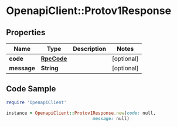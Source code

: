 # OpenapiClient::Protov1Response

## Properties

Name | Type | Description | Notes
------------ | ------------- | ------------- | -------------
**code** | [**RpcCode**](RpcCode.md) |  | [optional] 
**message** | **String** |  | [optional] 

## Code Sample

```ruby
require 'OpenapiClient'

instance = OpenapiClient::Protov1Response.new(code: null,
                                 message: null)
```


